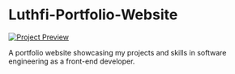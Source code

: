 # Luthfi-Portfolio-Website

[![Project Preview](https://github.com/user-attachments/assets/7cf210f7-8fb3-4392-aaac-86cb8f1687c2)](https://link-to-your-portfolio-website.com)

A portfolio website showcasing my projects and skills in software engineering as a front-end developer.
